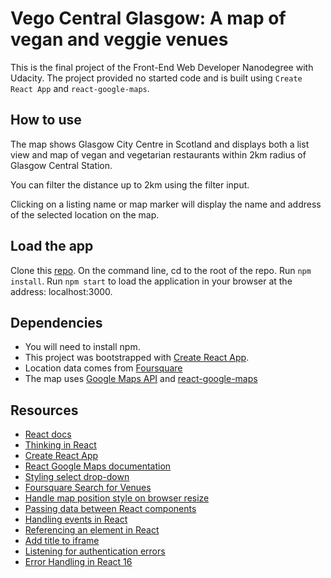 # Vego Central Glasgow: A map of vegan and veggie venues

This is the final project of the Front-End Web Developer Nanodegree with Udacity. The project provided no started code and is built using `Create React App` and `react-google-maps`.

## How to use

The map shows Glasgow City Centre in Scotland and displays both a list view and map of vegan and vegetarian restaurants within 2km radius of Glasgow Central Station.

You can filter the distance up to 2km using the filter input.

Clicking on a listing name or map marker will display the name and address of the selected location on the map.

## Load the app

Clone this [repo](https://github.com/josephine-mattina/neighbourhood-map).
On the command line, cd to the root of the repo. Run `npm install`. Run `npm start` to load the application in your browser at the address: localhost:3000.

## Dependencies

- You will need to install npm. 
- This project was bootstrapped with [Create React App](https://github.com/facebookincubator/create-react-app). 
- Location data comes from [Foursquare](https://foursquare.com/)
- The map uses [Google Maps API](https://developers.google.com/maps/documentation/) and [react-google-maps](https://tomchentw.github.io/react-google-maps/)

## Resources
- [React docs](https://reactjs.org/docs/getting-started.html)
- [Thinking in React](https://reactjs.org/docs/thinking-in-react.html)
- [Create React App](https://github.com/facebookincubator/create-react-app)
- [React Google Maps documentation](https://tomchentw.github.io/react-google-maps/)
- [Styling select drop-down](https://codepen.io/ericrasch/pen/zjDBx)
- [Foursquare Search for Venues](https://developer.foursquare.com/docs/api/venues/search)
- [Handle map position style on browser resize](https://www.hawatel.com/blog/handle-window-resize-in-react/)
- [Passing data between React components](https://medium.com/@ruthmpardee/passing-data-between-react-components-103ad82ebd17)
- [Handling events in React](https://reactjs.org/docs/handling-events.html)
- [Referencing an element in React](https://stackoverflow.com/questions/44741135/react-equivalent-of-getelementsbytagname?rq=1)
- [Add title to iframe](https://stackoverflow.com/questions/49012240/google-maps-js-iframe-title)
- [Listening for authentication errors](https://developers.google.com/maps/documentation/javascript/events#auth-errors)
- [Error Handling in React 16](https://reactjs.org/blog/2017/07/26/error-handling-in-react-16.html)
